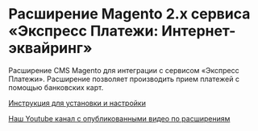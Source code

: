 ﻿# Расширение Magento 2.x  сервиса «Экспресс Платежи: Интернет-эквайринг»
Расширение CMS Magento для интеграции с сервисом «Экспресс Платежи». Расширение позволяет производить прием платежей с помощью банковских карт.
 
 <a href="https://express-pay.by/extensions/magento-2/acquiring">Инструкция для установки и настройки</a>
 
 <a href="https://www.youtube.com/c/express-pay-by">Наш Youtube канал с опубликованными видео по расширениям</a>
